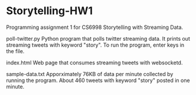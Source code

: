 # Storytelling-HW1
Programming assignment 1 for CS6998 Storytelling with Streaming Data.

poll-twitter.py
Python program that polls twitter streaming data. It prints out streaming tweets with keyword "story". To run the program, enter keys in the file.

index.html
Web page that consumes streaming tweets with websocketd.

sample-data.txt
Apporximately 76KB of data per minute collected by running the program. About 460 tweets with keyword "story" posted in one minute.
